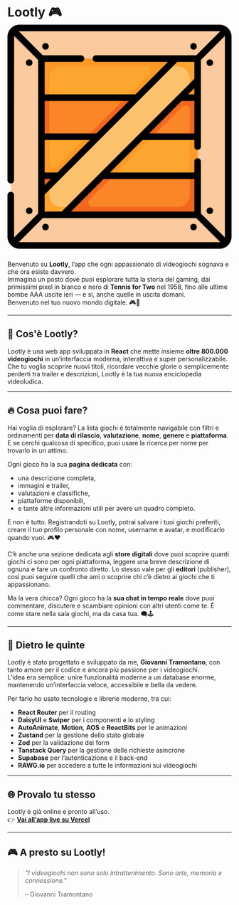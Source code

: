 # Lootly 🎮 ![Lootly Logo](logo.png)

Benvenuto su **Lootly**, l’app che ogni appassionato di videogiochi sognava e che ora esiste davvero.  
Immagina un posto dove puoi esplorare tutta la storia del gaming, dai primissimi pixel in bianco e nero di **Tennis for Two** nel 1958, fino alle ultime bombe AAA uscite ieri — e sì, anche quelle in uscita domani.  
Benvenuto nel tuo nuovo mondo digitale. 🎮🚀

---

## 🎯 Cos'è Lootly?

Lootly è una web app sviluppata in **React** che mette insieme **oltre 800.000 videogiochi** in un’interfaccia moderna, interattiva e super personalizzabile.  
Che tu voglia scoprire nuovi titoli, ricordare vecchie glorie o semplicemente perderti tra trailer e descrizioni, Lootly è la tua nuova enciclopedia videoludica.

---

## 🔥 Cosa puoi fare?

Hai voglia di esplorare? La lista giochi è totalmente navigabile con filtri e ordinamenti per **data di rilascio**, **valutazione**, **nome**, **genere** e **piattaforma**. E se cerchi qualcosa di specifico, puoi usare la ricerca per nome per trovarlo in un attimo.

Ogni gioco ha la sua **pagina dedicata** con:
- una descrizione completa,
- immagini e trailer,
- valutazioni e classifiche,
- piattaforme disponibili,
- e tante altre informazioni utili per avere un quadro completo.

E non è tutto. Registrandoti su Lootly, potrai salvare i tuoi giochi preferiti, creare il tuo profilo personale con nome, username e avatar, e modificarlo quando vuoi. 🎮❤️

C’è anche una sezione dedicata agli **store digitali** dove puoi scoprire quanti giochi ci sono per ogni piattaforma, leggere una breve descrizione di ognuna e fare un confronto diretto. Lo stesso vale per gli **editori** (publisher), così puoi seguire quelli che ami o scoprire chi c’è dietro ai giochi che ti appassionano.

Ma la vera chicca? Ogni gioco ha la **sua chat in tempo reale** dove puoi commentare, discutere e scambiare opinioni con altri utenti come te. È come stare nella sala giochi, ma da casa tua. 🗨️🕹️

---

## 🧠 Dietro le quinte

Lootly è stato progettato e sviluppato da me, **Giovanni Tramontano**, con tanto amore per il codice e ancora più passione per i videogiochi.  
L’idea era semplice: unire funzionalità moderne a un database enorme, mantenendo un’interfaccia veloce, accessibile e bella da vedere.

Per farlo ho usato tecnologie e librerie moderne, tra cui:

- **React Router** per il routing
- **DaisyUI** e **Swiper** per i componenti e lo styling
- **AutoAnimate**, **Motion**, **AOS** e **ReactBits** per le animazioni
- **Zustand** per la gestione dello stato globale
- **Zod** per la validazione dei form
- **Tanstack Query** per la gestione delle richieste asincrone
- **Supabase** per l’autenticazione e il back-end
- **RAWG.io** per accedere a tutte le informazioni sui videogiochi

---

## 🌐 Provalo tu stesso

Lootly è già online e pronto all’uso.  
👉 [**Vai all’app live su Vercel**](https://lootly.vercel.app)

---

## 🎮 A presto su Lootly!

> *"I videogiochi non sono solo intrattenimento. Sono arte, memoria e connessione."*
>
> – Giovanni Tramontano